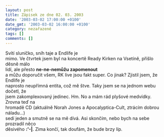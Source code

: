 ```yaml
---
layout: post
title: Zápisek ze dne 02. 03. 2003
date: '2003-03-02 17:00:00 +0100'
date_gmt: '2003-03-02 16:00:00 +0100'
category: nezařazené
tags: []
comments: []
---
```

<p>Svítí sluníčko, sníh taje a Endlife je<br />
mimo. Ve čtvrtek jsem byl na koncertě Ready Kirken na Vsetíně, přišlo děsně málo<br />
lidí, ale přesto <span style="font-weight:bold">ne-ne-nemůžu zapomenout</span><br />
a můžu doporučit všem, RK live jsou fakt super. Co jinak? Zjistil jsem, že Endlife je<br />
naprosto neupřímná entita, což mě štve. Taky jsem se na jednom webu dočetl, že<br />
jsem zakomplexovaný jedinec. Hm. No a mám rád plyšové medvídky. Zrovna teď na<br />
hromadě CD (aktuálně Norah Jones a Apocalyptica-Cult, ztrácím dobrou náladu...)<br />
sedí jeden a smutně se na mě dívá. Asi skončím, nebo bych na sebe prozradil něco<br />
děsivého <strong>:'-|</strong>. Zima končí, tak doufám, že bude brzy líp.</p>
